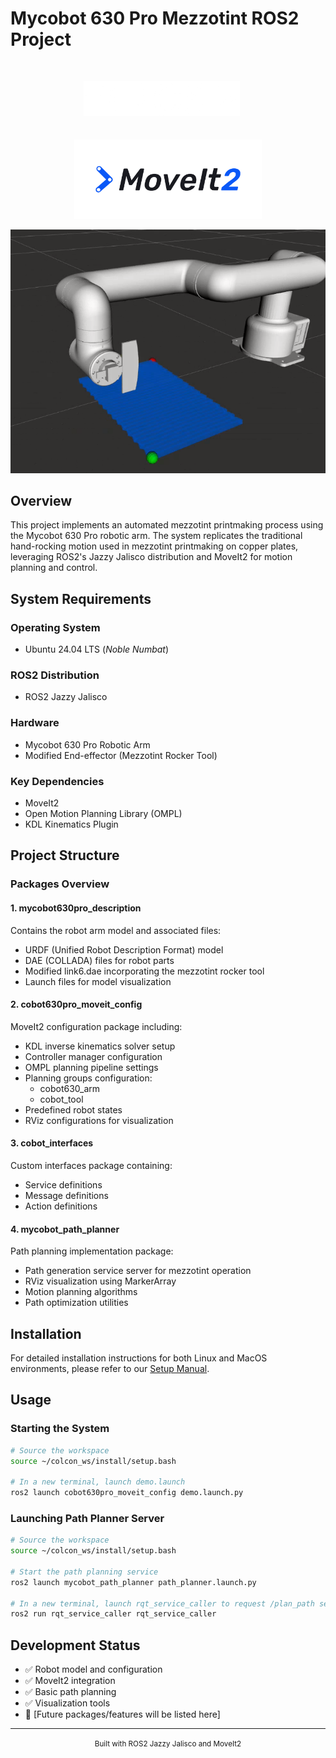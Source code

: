 # Mycobot 630 Pro Mezzotint ROS2 Project

<div align="center">
    <img src="images/ROS_2_logo.png" width="250" alt="ROS2 Jazzy Jalisco" style="margin-right: 20px; margin-top: 30px; margin-bottom: 35px"/>
    <img src="images/moveit-2-logo-dark.png" width="300" alt="MoveIt"/>
</div>

![Path Planning Demo](images/path_planning_demo.png)

## Overview
This project implements an automated mezzotint printmaking process using the Mycobot 630 Pro robotic arm. The system replicates the traditional hand-rocking motion used in mezzotint printmaking on copper plates, leveraging ROS2's Jazzy Jalisco distribution and MoveIt2 for motion planning and control.

## System Requirements

### Operating System
- Ubuntu 24.04 LTS (*Noble Numbat*)

### ROS2 Distribution
- ROS2 Jazzy Jalisco

### Hardware
- Mycobot 630 Pro Robotic Arm
- Modified End-effector (Mezzotint Rocker Tool)

### Key Dependencies
- MoveIt2
- Open Motion Planning Library (OMPL)
- KDL Kinematics Plugin

## Project Structure

### Packages Overview

#### 1. mycobot630pro_description
Contains the robot arm model and associated files:
- URDF (Unified Robot Description Format) model
- DAE (COLLADA) files for robot parts
- Modified link6.dae incorporating the mezzotint rocker tool
- Launch files for model visualization

#### 2. cobot630pro_moveit_config
MoveIt2 configuration package including:
- KDL inverse kinematics solver setup
- Controller manager configuration
- OMPL planning pipeline settings
- Planning groups configuration:
  - cobot630_arm
  - cobot_tool
- Predefined robot states
- RViz configurations for visualization

#### 3. cobot_interfaces
Custom interfaces package containing:
- Service definitions
- Message definitions
- Action definitions

#### 4. mycobot_path_planner
Path planning implementation package:
- Path generation service server for mezzotint operation
- RViz visualization using MarkerArray
- Motion planning algorithms
- Path optimization utilities

## Installation

For detailed installation instructions for both Linux and MacOS environments, please refer to our [Setup Manual](setup-manual.md).

## Usage

### Starting the System
```bash
# Source the workspace
source ~/colcon_ws/install/setup.bash

# In a new terminal, launch demo.launch
ros2 launch cobot630pro_moveit_config demo.launch.py
```

### Launching Path Planner Server
```bash
# Source the workspace
source ~/colcon_ws/install/setup.bash

# Start the path planning service
ros2 launch mycobot_path_planner path_planner.launch.py

# In a new terminal, launch rqt_service_caller to request /plan_path service with request variables
ros2 run rqt_service_caller rqt_service_caller
```

## Development Status
- ✅ Robot model and configuration
- ✅ MoveIt2 integration
- ✅ Basic path planning
- ✅ Visualization tools
- 🚧 [Future packages/features will be listed here]

---
<div align="center">
  <small>Built with ROS2 Jazzy Jalisco and MoveIt2</small>
</div>
